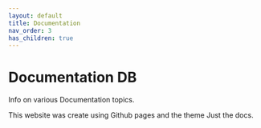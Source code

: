 ```yaml
---
layout: default
title: Documentation
nav_order: 3
has_children: true
---
```


# Documentation DB

Info on various Documentation topics.


This website was create using Github pages and the theme
Just the docs.


